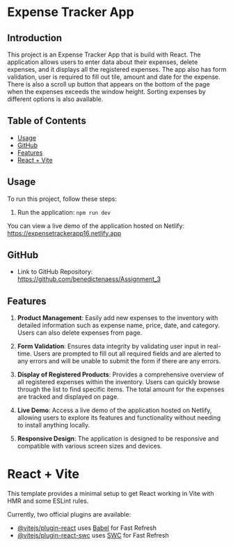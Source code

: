 # Expense Tracker App

## Introduction

This project is an Expense Tracker App that is build with React. The application allows users to enter data about their expenses, delete expenses, and it displays all the registered expenses. The app also has form validation, user is required to fill out tile, amount and date for the expense. There is also a scroll up button that appears on the bottom of the page when the expenses exceeds the window height. Sorting expenses by different options is also available. 

## Table of Contents

- [Usage](#usage)
- [GitHub](#github)
- [Features](#features)
- [React + Vite](#react)

## Usage

To run this project, follow these steps:

1. Run the application: `npm run dev`

You can view a live demo of the application hosted on Netlify: https://expensetrackerapp16.netlify.app
 
## GitHub

- Link to GitHub Repository: https://github.com/benedictenaess/Assignment_3

## Features

1. **Product Management**: Easily add new expenses to the inventory with detailed information such as expense name, price, date, and category. Users can also delete expenses from page.

2. **Form Validation**: Ensures data integrity by validating user input in real-time. Users are prompted to fill out all required fields and are alerted to any errors and will be unable to submit the form if there are any errors.

3. **Display of Registered Products**: Provides a comprehensive overview of all registered expenses within the inventory. Users can quickly browse through the list to find specific items. The total amount for the expenses are tracked and displayed on page.

4. **Live Demo**: Access a live demo of the application hosted on Netlify, allowing users to explore its features and functionality without needing to install anything locally.

5. **Responsive Design**: The application is designed to be responsive and compatible with various screen sizes and devices.




# React + Vite

This template provides a minimal setup to get React working in Vite with HMR and some ESLint rules.

Currently, two official plugins are available:

- [@vitejs/plugin-react](https://github.com/vitejs/vite-plugin-react/blob/main/packages/plugin-react/README.md) uses [Babel](https://babeljs.io/) for Fast Refresh
- [@vitejs/plugin-react-swc](https://github.com/vitejs/vite-plugin-react-swc) uses [SWC](https://swc.rs/) for Fast Refresh
